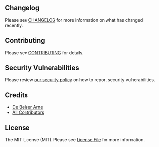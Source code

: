 ## Changelog

Please see [CHANGELOG](CHANGELOG.md) for more information on what has changed recently.

## Contributing

Please see [CONTRIBUTING](.github/CONTRIBUTING.md) for details.

## Security Vulnerabilities

Please review [our security policy](../../security/policy) on how to report security vulnerabilities.

## Credits

- [De Belser Arne](https://github.com/aFluxx)
- [All Contributors](../../contributors)

## License

The MIT License (MIT). Please see [License File](LICENSE.md) for more information.
